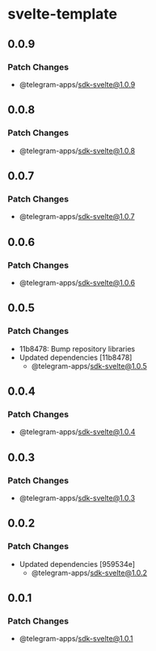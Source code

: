 # svelte-template

## 0.0.9

### Patch Changes

- @telegram-apps/sdk-svelte@1.0.9

## 0.0.8

### Patch Changes

- @telegram-apps/sdk-svelte@1.0.8

## 0.0.7

### Patch Changes

- @telegram-apps/sdk-svelte@1.0.7

## 0.0.6

### Patch Changes

- @telegram-apps/sdk-svelte@1.0.6

## 0.0.5

### Patch Changes

- 11b8478: Bump repository libraries
- Updated dependencies [11b8478]
  - @telegram-apps/sdk-svelte@1.0.5

## 0.0.4

### Patch Changes

- @telegram-apps/sdk-svelte@1.0.4

## 0.0.3

### Patch Changes

- @telegram-apps/sdk-svelte@1.0.3

## 0.0.2

### Patch Changes

- Updated dependencies [959534e]
  - @telegram-apps/sdk-svelte@1.0.2

## 0.0.1

### Patch Changes

- @telegram-apps/sdk-svelte@1.0.1
